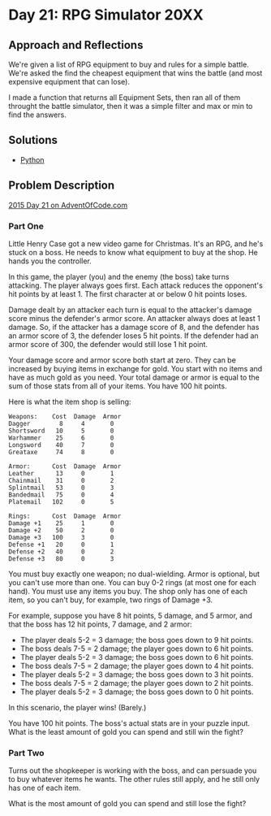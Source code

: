 # Day 21: RPG Simulator 20XX

## Approach and Reflections

We're given a list of RPG equipment to buy and rules for a simple battle.
We're asked the find the cheapest equipment that wins the battle (and most
expensive equipment that can lose).

I made a function that returns all Equipment Sets, then ran all of them
throught the battle simulator, then it was a simple filter and max or min to
find the answers.

## Solutions

- [Python](../python2015/aoc/day21.py)

## Problem Description

[2015 Day 21 on AdventOfCode.com](https://adventofcode.com/2015/day/21)

### Part One

Little Henry Case got a new video game for Christmas. It's an RPG, and he's
stuck on a boss. He needs to know what equipment to buy at the shop. He hands
you the controller.

In this game, the player (you) and the enemy (the boss) take turns attacking.
The player always goes first. Each attack reduces the opponent's hit points by
at least 1. The first character at or below 0 hit points loses.

Damage dealt by an attacker each turn is equal to the attacker's damage score
minus the defender's armor score. An attacker always does at least 1 damage.
So, if the attacker has a damage score of 8, and the defender has an armor
score of 3, the defender loses 5 hit points. If the defender had an armor
score of 300, the defender would still lose 1 hit point.

Your damage score and armor score both start at zero. They can be increased by
buying items in exchange for gold. You start with no items and have as much
gold as you need. Your total damage or armor is equal to the sum of those
stats from all of your items. You have 100 hit points.

Here is what the item shop is selling:

```
Weapons:    Cost  Damage  Armor
Dagger        8     4       0
Shortsword   10     5       0
Warhammer    25     6       0
Longsword    40     7       0
Greataxe     74     8       0

Armor:      Cost  Damage  Armor
Leather      13     0       1
Chainmail    31     0       2
Splintmail   53     0       3
Bandedmail   75     0       4
Platemail   102     0       5

Rings:      Cost  Damage  Armor
Damage +1    25     1       0
Damage +2    50     2       0
Damage +3   100     3       0
Defense +1   20     0       1
Defense +2   40     0       2
Defense +3   80     0       3
```

You must buy exactly one weapon; no dual-wielding. Armor is optional, but you
can't use more than one. You can buy 0-2 rings (at most one for each hand).
You must use any items you buy. The shop only has one of each item, so you
can't buy, for example, two rings of Damage +3.

For example, suppose you have 8 hit points, 5 damage, and 5 armor, and that
the boss has 12 hit points, 7 damage, and 2 armor:

- The player deals 5-2 = 3 damage; the boss goes down to 9 hit points.
- The boss deals 7-5 = 2 damage; the player goes down to 6 hit points.
- The player deals 5-2 = 3 damage; the boss goes down to 6 hit points.
- The boss deals 7-5 = 2 damage; the player goes down to 4 hit points.
- The player deals 5-2 = 3 damage; the boss goes down to 3 hit points.
- The boss deals 7-5 = 2 damage; the player goes down to 2 hit points.
- The player deals 5-2 = 3 damage; the boss goes down to 0 hit points.

In this scenario, the player wins! (Barely.)

You have 100 hit points. The boss's actual stats are in your puzzle input.
What is the least amount of gold you can spend and still win the fight?

### Part Two

Turns out the shopkeeper is working with the boss, and can persuade you to buy
whatever items he wants. The other rules still apply, and he still only has
one of each item.

What is the most amount of gold you can spend and still lose the fight?
